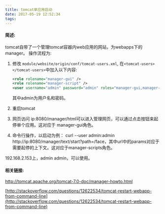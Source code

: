 ```yaml
---
title: tomcat单应用启动
date: 2017-05-19 12:52:34
tags:
---
```


#### 简述:
tomcat自带了一个管理tomcat容器内web应用的网站，为webapps下的manager。
操作流程为:
1. 修改 `module/website/origin/conf/tomcat-users.xml`, 在`<tomcat-users></tomcat-users>`中加入以下内容: 
    ```xml
    <role rolename="manager-gui" />
    <role rolename="manager-script" />
    <user username="admin" password="admin" roles="manager-gui,manager-script" />
    ```
    其中admin为用户名和密码。

2. 重启tomcat
3. 网页访问 ip:8080/manager/html可以进入管理网页，可以通过点击按钮来起停单个应用。这对应于 manager-gui角色。
4. 命令行操作，以启动为例：
curl --user admin:admin http://ip:8080/manager/text/start?path=/face，其中url中的params对应于需要起停的上下文。这对应于manager-scripts角色。

192.168.2.153上，admin admin，可以使用。

#### 相关链接:
[http://tomcat.apache.org/tomcat-7.0-doc/manager-howto.html
](http://tomcat.apache.org/tomcat-7.0-doc/manager-howto.html)

[http://stackoverflow.com/questions/12622534/tomcat-restart-webapp-from-command-line](http://stackoverflow.com/questions/12622534/tomcat-restart-webapp-from-command-line)